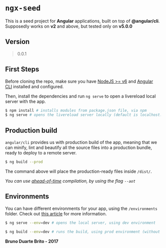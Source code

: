 # ``ngx-seed``

This is a seed project for **Angular** applications, built on top of **@angular/cli**. Supposedly works on **v2** and above, but tested only on **v5.0.0**

## Version
> 0.0.1

## First Steps

Before cloning the repo, make sure you have [NodeJS >= v6](https://nodejs.org/en/) and [Angular CLI](https://cli.angular.io/) installed and configured.

Then, install the dependencies and run ``ng serve`` to open a livereload local server with the app.

```sh
$ npm install # installs modules from package.json file, via npm
$ ng serve # opens the livereload server locally (default is localhost:4200)
```

## Production build

``angular/cli`` provides us with production build of the app, meaning that we can minify, lint and beautify all the source files into a production bundle, ready to deploy to a remote server.

```sh
$ ng build --prod
```

The command above will place the production-ready files inside ``/dist/``.

*You can use [ahead-of-time](https://angular.io/docs/ts/latest/cookbook/aot-compiler.html) compilation, by using the flag ``--aot``*

## Environments

You can have different environments for your app, using the ``/environments`` folder. Check out [this article](https://medium.com/beautiful-angular/angular-2-and-environment-variables-59c57ba643be) for more information.

```sh
$ ng serve --env=dev # opens the local server, using dev environment

$ ng build --env=dev # runs the build, using prod environment (without --prod flag, the files are not minified)
```

**Bruno Duarte Brito - 2017**